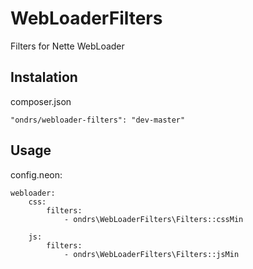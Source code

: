 WebLoaderFilters
==============

Filters for Nette WebLoader

Instalation
-----

composer.json

    "ondrs/webloader-filters": "dev-master"

Usage
-----

config.neon:

    webloader:
        css:
            filters:
                - ondrs\WebLoaderFilters\Filters::cssMin

        js:
            filters:
                - ondrs\WebLoaderFilters\Filters::jsMin

